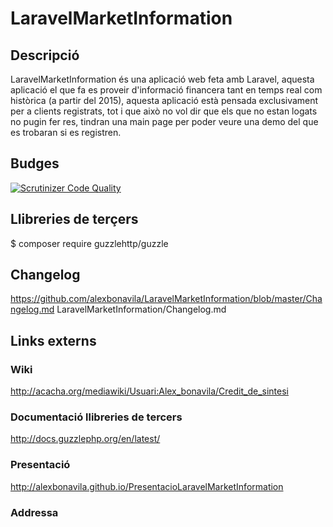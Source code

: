 # LaravelMarketInformation
## Descripció
LaravelMarketInformation és una aplicació web feta amb Laravel, aquesta aplicació el que fa es proveir d'informació financera tant en temps real com històrica (a partir del 2015), aquesta aplicació està pensada exclusivament per a clients registrats, tot i que això no vol dir que els que no estan logats no pugin fer res, tindran una main page per poder veure una demo del que es trobaran si es registren.
## Budges
[![Scrutinizer Code Quality](https://scrutinizer-ci.com/g/alexbonavila/LaravelMarketInformation/badges/quality-score.png?b=master)](https://scrutinizer-ci.com/g/alexbonavila/LaravelMarketInformation/?branch=master)
## Llibreries de terçers
 $ composer require guzzlehttp/guzzle
## Changelog
https://github.com/alexbonavila/LaravelMarketInformation/blob/master/Changelog.md
LaravelMarketInformation/Changelog.md
## Links externs
### Wiki
http://acacha.org/mediawiki/Usuari:Alex_bonavila/Credit_de_sintesi
### Documentació llibreries de tercers
http://docs.guzzlephp.org/en/latest/
### Presentació
http://alexbonavila.github.io/PresentacioLaravelMarketInformation
### Addressa